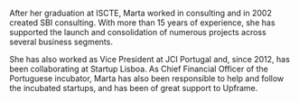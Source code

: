 After her graduation at ISCTE, Marta worked in consulting and in 2002 created SBI consulting. With more than 15 years of experience, she has supported the launch and consolidation of numerous projects across several business segments.

She has also worked as Vice President at JCI Portugal and, since 2012, has been collaborating at Startup Lisboa. As Chief Financial Officer of the Portuguese incubator, Marta has also been responsible to help and follow the incubated startups, and has been of great support to Upframe.
